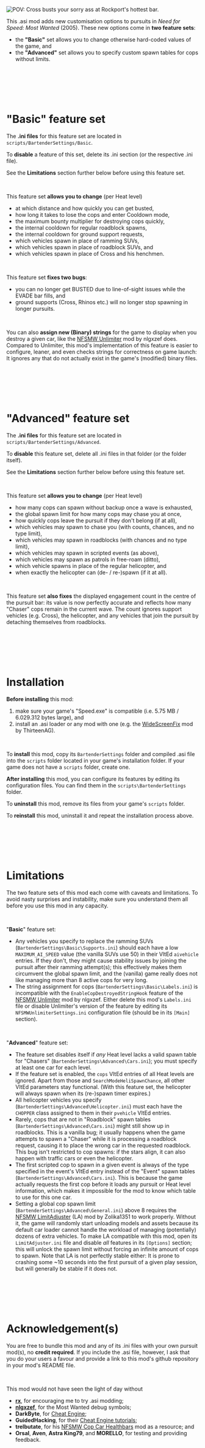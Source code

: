 
![POV: Cross busts your sorry ass at Rockport's hottest bar.](Thumbnail.jpg "Graphic design is my passion.")

This .asi mod adds new customisation options to pursuits in *Need for Speed: Most Wanted* (2005). These new options come in **two feature sets**:
* the **"Basic"** set allows you to change otherwise hard-coded values of the game, and
* the **"Advanced"** set allows you to specify custom spawn tables for cops without limits.

&nbsp;

&nbsp;

&nbsp;



# "Basic" feature set

The **.ini files** for this feature set are located in `scripts/BartenderSettings/Basic`.

To **disable** a feature of this set, delete its .ini section (or the respective .ini file).

See the **Limitations** section further below before using this feature set.

&nbsp;

This feature set **allows you to change** (per Heat level)
* at which distance and how quickly you can get busted,
* how long it takes to lose the cops and enter Cooldown mode,
* the maximum bounty multiplier for destroying cops quickly,
* the internal cooldown for regular roadblock spawns,
* the internal cooldown for ground support requests,
* which vehicles spawn in place of ramming SUVs,
* which vehicles spawn in place of roadblock SUVs, and
* which vehicles spawn in place of Cross and his henchmen.

&nbsp;

This feature set **fixes two bugs**:
* you can no longer get BUSTED due to line-of-sight issues while the EVADE bar fills, and
* ground supports (Cross, Rhinos etc.) will no longer stop spawning in longer pursuits.

&nbsp;

You can also **assign new (Binary) strings** for the game to display when you destroy a given car, like the [NFSMW Unlimiter](https://github.com/nlgxzef/NFSMWUnlimiter/releases) mod by nlgxzef does. Compared to Unlimiter, this mod's implementation of this feature is easier to configure, leaner, and even checks strings for correctness on game launch: It ignores any that do not actually exist in the game's (modified) binary files.

&nbsp;

&nbsp;

&nbsp;



# "Advanced" feature set

The **.ini files** for this feature set are located in `scripts/BartenderSettings/Advanced`.

To **disable** this feature set, delete all .ini files in that folder (or the folder itself).

See the **Limitations** section further below before using this feature set.

&nbsp;

This feature set **allows you to change** (per Heat level)
* how many cops can spawn without backup once a wave is exhausted,
* the global spawn limit for how many cops may chase you at once,
* how quickly cops leave the pursuit if they don't belong (if at all),
* which vehicles may spawn to chase you (with counts, chances, and no type limit),
* which vehicles may spawn in roadblocks (with chances and no type limit),
* which vehicles may spawn in scripted events (as above),
* which vehicles may spawn as patrols in free-roam (ditto),
* which vehicle spawns in place of the regular helicopter, and
* when exactly the helicopter can (de- / re-)spawn (if it at all).

&nbsp;

This feature set **also fixes** the displayed engagement count in the centre of the pursuit bar: its value is now perfectly accurate and reflects how many "Chaser" cops remain in the current wave. The count ignores support vehicles (e.g. Cross), the helicopter, and any vehicles that join the pursuit by detaching themselves from roadblocks.

&nbsp;

&nbsp;

&nbsp;



# Installation

**Before installing** this mod:
1. make sure your game's "Speed.exe" is compatible (i.e. 5.75 MB / 6.029.312 bytes large), and
2. install an .asi loader or any mod with one (e.g. the [WideScreenFix](https://github.com/ThirteenAG/WidescreenFixesPack/releases/tag/nfsmw) mod by ThirteenAG).

&nbsp;

To **install** this mod, copy its `BartenderSettings` folder and compiled .asi file into the `scripts` folder located in your game's installation folder. If your game does not have a `scripts` folder, create one.

**After installing** this mod, you can configure its features by editing its configuration files. You can find them in the `scripts\BartenderSettings` folder.

To **uninstall** this mod, remove its files from your game's `scripts` folder.

To **reinstall** this mod, uninstall it and repeat the installation process above.

&nbsp;

&nbsp;

&nbsp;



# Limitations

The two feature sets of this mod each come with caveats and limitations. To avoid nasty surprises and instability, make sure you understand them all before you use this mod in any capacity.

&nbsp;

"**Basic**" feature set:
* Any vehicles you specify to replace the ramming SUVs (`BartenderSettings\Basic\Supports.ini`) should each have a low `MAXIMUM_AI_SPEED` value (the vanilla SUVs use 50) in their VltEd `aivehicle` entries. If they don't, they might cause stability issues by joining the pursuit after their ramming attempt(s); this effectively makes them circumvent the global spawn limit, and the (vanilla) game really does not like managing more than 8 active cops for very long.
* The string assignment for cops (`BartenderSettings\Basic\Labels.ini`) is incompatible with the `EnableCopDestroyedStringHook` feature of the [NFSMW Unlimiter](https://github.com/nlgxzef/NFSMWUnlimiter/releases) mod by nlgxzef. Either delete this mod's `Labels.ini` file or disable Unlimiter's version of the feature by editing its `NFSMWUnlimiterSettings.ini` configuration file (should be in its `[Main]` section).

&nbsp;

"**Advanced**" feature set:
* The feature set disables itself if *any* Heat level lacks a valid spawn table for "Chasers" (`BartenderSettings\Advanced\Cars.ini`); you must specify at least one car for each level.
* If the feature set is enabled, the `cops` VltEd entries of all Heat levels are ignored. Apart from those and `SearchModeHeliSpawnChance`, all other VltEd parameters stay functional. (With this feature set, the helicopter will always spawn when its (re-)spawn timer expires.)
* All helicopter vehicles you specify (`BartenderSettings\Advanced\Helicopter.ini`) must each have the `CHOPPER` class assigned to them in their `pvehicle` VltEd entries.
* Rarely, cops that are not in "Roadblock" spawn tables (`BartenderSettings\Advanced\Cars.ini`) might still show up in roadblocks. This is a vanilla bug; it usually happens when the game attempts to spawn a "Chaser" while it is processing a roadblock request, causing it to place the wrong car in the requested roadblock. This bug isn't restricted to cop spawns: if the stars align, it can also happen with traffic cars or even the helicopter.
* The first scripted cop to spawn in a given event is always of the type specified in the event's VltEd entry instead of the "Event" spawn tables (`BartenderSettings\Advanced\Cars.ini`). This is because the game actually requests the first cop before it loads any pursuit or Heat level information, which makes it impossible for the mod to know which table to use for this one car.
* Setting a global cop spawn limit (`BartenderSettings\Advanced\General.ini`) above 8 requires the [NFSMW LimitAdjuster](https://zolika1351.pages.dev/mods/nfsmwlimitadjuster) (LA) mod by Zolika1351 to work properly. Without it, the game will randomly start unloading models and assets because its default car loader cannot handle the workload of managing (potentially) dozens of extra vehicles. To make LA compatible with this mod, open its `LimitAdjuster.ini` file and disable *all* features in its `[Options]` section; this will unlock the spawn limit without forcing an infinite amount of cops to spawn. Note that LA is not perfectly stable either: It is prone to crashing some ~10 seconds into the first pursuit of a given play session, but will generally be stable if it does not.

&nbsp;

&nbsp;

&nbsp;



# Acknowledgement(s)

You are free to bundle this mod and any of its .ini files with your own pursuit mod(s), no **credit required**. If you include the .asi file, however, I ask that you do your users a favour and provide a link to this mod's github repository in your mod's README file.

&nbsp;

This mod would not have seen the light of day without
* **[rx](https://github.com/rxyyy)**, for encouraging me to try .asi modding;
* **[nlgxzef](https://github.com/nlgxzef)**, for the Most Wanted debug symbols;
* **DarkByte**, for [Cheat Engine](https://www.cheatengine.org/);
* **GuidedHacking**, for their [Cheat Engine tutorials](https://www.youtube.com/playlist?list=PLt9cUwGw6CYFSoQHsf9b12kHWLdgYRhmQ);
* **trelbutate**, for his [NFSMW Cop Car Healthbars](https://github.com/trelbutate/MWHealthbars/) mod as a resource; and
* **Orsal**, **Aven**, **Astra King79**, and **MORELLO**, for testing and providing feedback.

